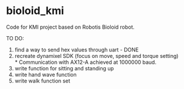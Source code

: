 # bioloid_kmi 

Code for KMI project based on Robotis Bioloid robot.


TO DO: <br>
1. find a way to send hex values through uart - DONE <br>
2. recreate dynamixel SDK (focus on move, speed and torque setting) <br>
<space><space>*<space> Communication with AX12-A achieved at 1000000 baud.
3. write function for sitting and standing up <br>
4. write hand wave function <br>
5. write walk function set <br>